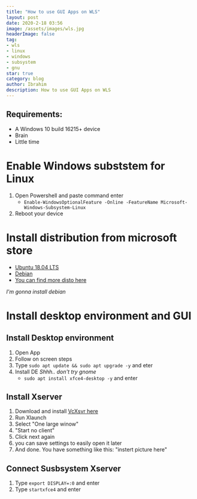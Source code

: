 ```yaml
---
title: "How to use GUI Apps on WLS"
layout: post
date: 2020-2-18 03:56
image: /assets/images/wls.jpg
headerImage: false
tag:
- wls
- linux
- windows
- subsystem
- gnu
star: true
category: blog
author: İbrahim
description: How to use GUI Apps on WLS
---
```


## Requirements:
* A Windows 10 build 16215+ device 
* Brain
* Little time

# Enable Windows subststem for Linux
1. Open Powershell and paste command enter
    - `Enable-WindowsOptionalFeature -Online -FeatureName Microsoft-Windows-Subsystem-Linux`
2. Reboot your device

# Install distribution from microsoft store

- [Ubuntu 18.04 LTS](https://www.microsoft.com/store/apps/9N9TNGVNDL3Q)
- [Debian](https://www.microsoft.com/store/apps/9MSVKQC78PK6)
- [You can find more disto here](https://docs.microsoft.com/en-us/windows/wsl/install-win10)

*I'm gonna install debian*
# Install desktop environment and GUI

## Install Desktop environment
1. Open App
2. Follow on screen steps
3. Type `sudo apt update && sudo apt upgrade -y` and eter
4. Install DE
*Shhh.. don't try gnome*
    - `sudo apt install xfce4-desktop -y` and enter

## Install Xserver
1. Download and install [VcXsvr here](https://sourceforge.net/projects/vcxsrv/)
2. Run Xlaunch
3. Select "One large winow"
4. "Start no client"
5. Click next again
6. you can save settings to easily open it later
7. And done. You have something like this: "instert picture here"

## Connect Susbsystem Xserver
1. Type `export DISPLAY=:0` and enter
2. Type `startxfce4` and enter

